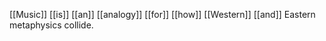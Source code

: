 [[Music]] [[is]] [[an]] [[analogy]] [[for]] [[how]] [[Western]] [[and]] Eastern metaphysics collide.